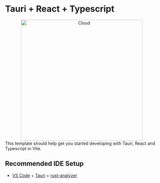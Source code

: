 # Tauri + React + Typescript
<div align="center">
  <img src="https://github.com/user-attachments/assets/6de06c80-4588-4940-bce7-f4d4ebd7d155" alt="Cloud" width="400" />
</div>
This template should help get you started developing with Tauri, React and Typescript in Vite.

## Recommended IDE Setup

- [VS Code](https://code.visualstudio.com/) + [Tauri](https://marketplace.visualstudio.com/items?itemName=tauri-apps.tauri-vscode) + [rust-analyzer](https://marketplace.visualstudio.com/items?itemName=rust-lang.rust-analyzer)
